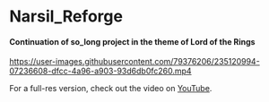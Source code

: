 # Narsil_Reforge
#### Continuation of so_long project in the theme of Lord of the Rings

https://user-images.githubusercontent.com/79376206/235120994-07236608-dfcc-4a96-a903-93d6db0fc260.mp4

For a full-res version, check out the video on [YouTube](https://www.youtube.com/watch?v=gWYI-ZKPhq4).
